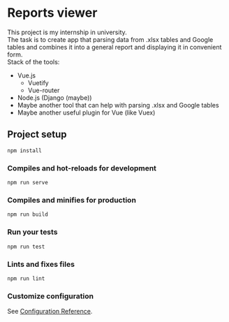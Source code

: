 # Reports viewer

This project is my internship in university.  
The task is to create app that parsing data from .xlsx tables and Google tables and combines it
into a general report and displaying it in convenient form.  
Stack of the tools:
* Vue.js
  * Vuetify
  * Vue-router
* Node.js (Django (maybe))
* Maybe another tool that can help with parsing .xlsx and Google tables 
* Maybe another useful plugin for Vue (like Vuex)


## Project setup
```
npm install
```

### Compiles and hot-reloads for development
```
npm run serve
```

### Compiles and minifies for production
```
npm run build
```

### Run your tests
```
npm run test
```

### Lints and fixes files
```
npm run lint
```

### Customize configuration
See [Configuration Reference](https://cli.vuejs.org/config/).
